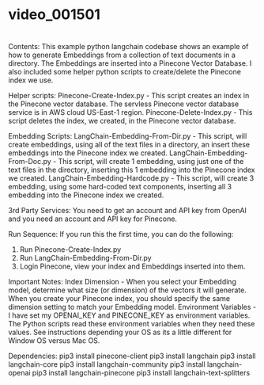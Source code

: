 # video_001501
# 
Contents:
This example python langchain codebase shows an example of how to generate Embeddings from a collection of text documents in a directory.  The Embeddings are inserted into a Pinecone Vector Database.  I also included some helper python scripts to create/delete the Pinecone index we use.

Helper scripts:
Pinecone-Create-Index.py - This script creates an index in the Pinecone vector database. The servless Pinecone vector database service is in AWS cloud US-East-1 region.
Pinecone-Delete-Index.py - This script deletes the index, we created, in the Pinecone vector database.

Embedding Scripts:
LangChain-Embedding-From-Dir.py - This script, will create embeddings, using all of the text files in a directory, an insert these embeddings into the Pinecone index we created.
LangChain-Embedding-From-Doc.py - This script, will create 1 embedding, using just one of the text files in the directory, inserting this 1 embedding into the Pinecone index we created.
LangChain-Embedding-Hardcode.py - This script, will create 3 embedding, using some hard-coded text components, inserting all 3 embedding into the Pinecone index we created.

3rd Party Services:
You need to get an account and API key from OpenAI and you need an account and API key for Pinecone.

Run Sequence:
If you run this the first time, you can do the following:
1. Run Pinecone-Create-Index.py
2. Run LangChain-Embedding-From-Dir.py
3. Login Pinecone, view your index and Embeddings inserted into them.

Important Notes:
Index Dimension - When you select your Embedding model, determine what size (or dimension) of the vectors it will generate. When you create your Pinecone index, you should specify the same dimension setting to match your Embedding model.
Environment Variables - I have set my OPENAI_KEY and PINECONE_KEY as environment variables.  The Python scripts read these environment variables when they need these values.  See instructions depending your OS as its a little different for Window OS versus Mac OS.

Dependencies:
pip3 install pinecone-client
pip3 install langchain
pip3 install langchain-core
pip3 install langchain-community
pip3 install langchain-openai
pip3 install langchain-pinecone
pip3 install langchain-text-splitters
